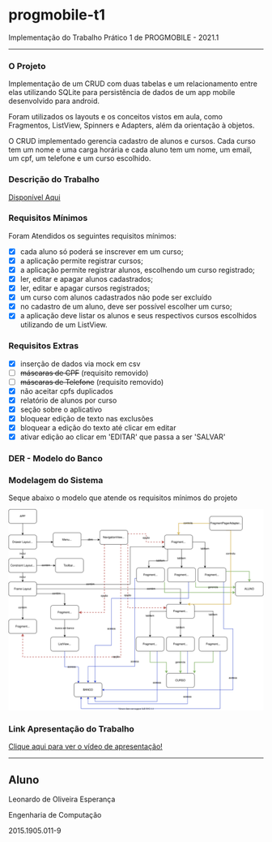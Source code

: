# progmobile-t1
Implementação do Trabalho Prático 1 de PROGMOBILE - 2021.1

__________________________________________________________________

### O Projeto

Implementação de um CRUD com duas tabelas e um relacionamento entre elas utilizando SQLite para persistência de dados de um app mobile desenvolvido para android.

Foram utilizados os layouts e os conceitos vistos em aula, como Fragmentos, ListView, Spinners e Adapters, além da orientação à objetos.

O CRUD implementado gerencia cadastro de alunos e cursos. Cada curso tem um nome e uma carga horária e cada aluno tem um nome, um email, um cpf, um telefone e um curso escolhido.


### Descrição do Trabalho

[Disponível Aqui](https://github.com/esperancaleonardo/progmobile-t1/blob/main/assets/desc.pdf)

### Requisitos Mínimos

Foram Atendidos os seguintes requisitos mínimos:
- [X] cada aluno só poderá se inscrever em um curso;
- [x] a aplicação permite registrar cursos;
- [x] a aplicação permite registrar alunos, escolhendo um curso registrado;
- [x] ler, editar e apagar alunos cadastrados;
- [x] ler, editar e apagar cursos registrados;
- [x] um curso com alunos cadastrados não pode ser excluído
- [x] no cadastro de um aluno, deve ser possível escolher um curso;
- [x] a aplicação deve listar os alunos e seus respectivos cursos escolhidos utilizando de um ListView.

### Requisitos Extras

- [x] inserção de dados via mock em csv
- [ ] ~~máscaras de CPF~~ (requisito removido)
- [ ] ~~máscaras de Telefone~~ (requisito removido)
- [x] não aceitar cpfs duplicados
- [x] relatório de alunos por curso
- [x] seção sobre o aplicativo
- [x] bloquear edição de texto nas exclusões
- [x] bloquear a edição do texto até clicar em editar
- [x] ativar edição ao clicar em 'EDITAR' que passa a ser 'SALVAR'

### DER - Modelo do Banco

### Modelagem do Sistema

Seque abaixo o modelo que atende os requisitos mínimos do projeto

![alt text](https://github.com/esperancaleonardo/progmobile-t1/blob/main/assets/a.svg)

### Link Apresentação do Trabalho

[Clique aqui para ver o vídeo de apresentação!](http://www.youtube.com)

-------------------------------------------------
## Aluno

Leonardo de Oliveira Esperança

Engenharia de Computação

2015.1905.011-9
